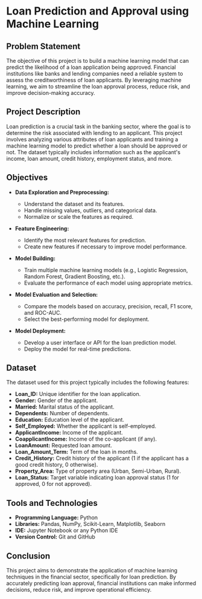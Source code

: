 # Loan Prediction and Approval using Machine Learning

## Problem Statement

The objective of this project is to build a machine learning model that can predict the likelihood of a loan application being approved. Financial institutions like banks and lending companies need a reliable system to assess the creditworthiness of loan applicants. By leveraging machine learning, we aim to streamline the loan approval process, reduce risk, and improve decision-making accuracy.

## Project Description

Loan prediction is a crucial task in the banking sector, where the goal is to determine the risk associated with lending to an applicant. This project involves analyzing various attributes of loan applicants and training a machine learning model to predict whether a loan should be approved or not. The dataset typically includes information such as the applicant's income, loan amount, credit history, employment status, and more.

## Objectives

- **Data Exploration and Preprocessing:**
  - Understand the dataset and its features.
  - Handle missing values, outliers, and categorical data.
  - Normalize or scale the features as required.

- **Feature Engineering:**
  - Identify the most relevant features for prediction.
  - Create new features if necessary to improve model performance.

- **Model Building:**
  - Train multiple machine learning models (e.g., Logistic Regression, Random Forest, Gradient Boosting, etc.).
  - Evaluate the performance of each model using appropriate metrics.

- **Model Evaluation and Selection:**
  - Compare the models based on accuracy, precision, recall, F1 score, and ROC-AUC.
  - Select the best-performing model for deployment.

- **Model Deployment:**
  - Develop a user interface or API for the loan prediction model.
  - Deploy the model for real-time predictions.

## Dataset

The dataset used for this project typically includes the following features:

- **Loan_ID:** Unique identifier for the loan application.
- **Gender:** Gender of the applicant.
- **Married:** Marital status of the applicant.
- **Dependents:** Number of dependents.
- **Education:** Education level of the applicant.
- **Self_Employed:** Whether the applicant is self-employed.
- **ApplicantIncome:** Income of the applicant.
- **CoapplicantIncome:** Income of the co-applicant (if any).
- **LoanAmount:** Requested loan amount.
- **Loan_Amount_Term:** Term of the loan in months.
- **Credit_History:** Credit history of the applicant (1 if the applicant has a good credit history, 0 otherwise).
- **Property_Area:** Type of property area (Urban, Semi-Urban, Rural).
- **Loan_Status:** Target variable indicating loan approval status (1 for approved, 0 for not approved).

## Tools and Technologies

- **Programming Language:** Python
- **Libraries:** Pandas, NumPy, Scikit-Learn, Matplotlib, Seaborn
- **IDE:** Jupyter Notebook or any Python IDE
- **Version Control:** Git and GitHub

## Conclusion

This project aims to demonstrate the application of machine learning techniques in the financial sector, specifically for loan prediction. By accurately predicting loan approval, financial institutions can make informed decisions, reduce risk, and improve operational efficiency.
